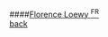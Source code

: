 ####[Florence Loewy <sup>FR</sup>](http://www.florenceloewy.com)
<br />
<a href="" class="back">back</a>